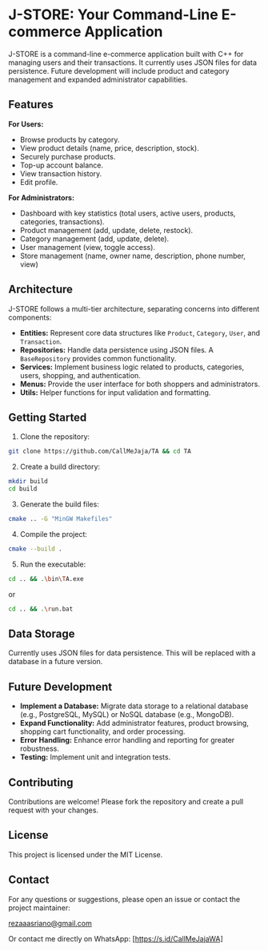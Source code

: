 # J-STORE: Your Command-Line E-commerce Application

J-STORE is a command-line e-commerce application built with C++ for managing users and their transactions. It currently uses JSON files for data persistence. Future development will include product and category management and expanded administrator capabilities.

## Features

**For Users:**

- Browse products by category.
- View product details (name, price, description, stock).
- Securely purchase products.
- Top-up account balance.
- View transaction history.
- Edit profile.

**For Administrators:**

- Dashboard with key statistics (total users, active users, products, categories, transactions).
- Product management (add, update, delete, restock).
- Category management (add, update, delete).
- User management (view, toggle access).
- Store management (name, owner name, description, phone number, view)

## Architecture

J-STORE follows a multi-tier architecture, separating concerns into different components:

- **Entities:** Represent core data structures like `Product`, `Category`, `User`, and `Transaction`.
- **Repositories:** Handle data persistence using JSON files. A `BaseRepository` provides common functionality.
- **Services:** Implement business logic related to products, categories, users, shopping, and authentication.
- **Menus:** Provide the user interface for both shoppers and administrators.
- **Utils:** Helper functions for input validation and formatting.

## Getting Started

1.  Clone the repository:

```sh
git clone https://github.com/CallMeJaja/TA && cd TA
```

2.  Create a build directory:

```sh
mkdir build
cd build
```

3.  Generate the build files:

```sh
cmake .. -G "MinGW Makefiles"
```

4. Compile the project:

```sh
cmake --build .
```

5. Run the executable:

```sh
cd .. && .\bin\TA.exe
```

or

```sh
cd .. && .\run.bat
```

## Data Storage

Currently uses JSON files for data persistence. This will be replaced with a database in a future version.

## Future Development

- **Implement a Database:** Migrate data storage to a relational database (e.g., PostgreSQL, MySQL) or NoSQL database (e.g., MongoDB).
- **Expand Functionality:** Add administrator features, product browsing, shopping cart functionality, and order processing.
- **Error Handling:** Enhance error handling and reporting for greater robustness.
- **Testing:** Implement unit and integration tests.

## Contributing

Contributions are welcome! Please fork the repository and create a pull request with your changes.

## License

This project is licensed under the MIT License.

## Contact

For any questions or suggestions, please open an issue or contact the project maintainer:

rezaaasriano@gmail.com

Or contact me directly on WhatsApp: [https://s.id/CallMeJajaWA]
